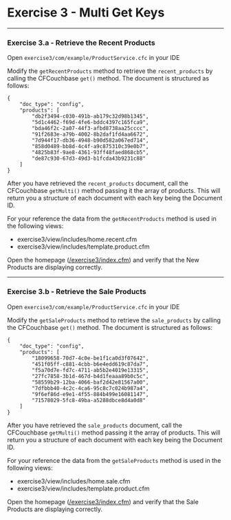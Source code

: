# Exercise 3 - Multi Get Keys

---

### Exercise 3.a - Retrieve the Recent Products

Open `exercise3/com/example/ProductService.cfc` in your IDE

Modify the `getRecentProducts` method to retrieve the `recent_products` by calling the CFCouchbase `get()` method.  The document is structured as follows:

```
{
	"doc_type": "config",
	"products": [
		"db2f3494-c030-491b-ab179c32d98b1345",
		"5d1c4462-f69d-4fe6-bddc4397c165fca9",
		"bda46f2c-2a07-44f3-afbd8738aa25cccc",
		"91f2683e-a79b-4002-8b2daf1fd4aa6672",
		"7d944f17-db36-4948-b90d582a067ed714",
		"858d0489-bb8d-4c4f-a9c875310c39e0b7",
		"4825b83f-9ae8-4361-93ff48faed868cb5",
		"de87c930-67d3-49d3-b1fcda43b9231c88"
	]
}
```

After you have retrieved the `recent_products` document, call the CFCouchbase `getMulti()` method passing it the array of products.  This will return you a structure of each document with each key being the Document ID.

For your reference the data from the `getRecentProducts` method is used in the following views:

- exercise3/view/includes/home.recent.cfm
- exercise3/view/includes/template.product.cfm

Open the homepage ([/exercise3/index.cfm](/exercise3/index.cfm)) and verify that the New Products are displaying correctly.

---

### Exercise 3.b - Retrieve the Sale Products

Open `exercise3/com/example/ProductService.cfc` in your IDE

Modify the `getSaleProducts` method to retrieve the `sale_products` by calling the CFCouchbase `get()` method.  The document is structured as follows:

```
{
	"doc_type": "config",
	"products": [
		"18099658-70d7-4c0e-be1f1ca0d3f07642",
		"451f05ff-c881-4cbb-b6e4edd619c87da7",
		"f5a70d7e-fd7c-4711-ab5b2e4019e13315",
		"27fc7858-3b1d-467d-b4d1feaaa89b0c5c",
		"58559b29-12ba-4066-baf2d42e81567a00",
		"7dfbbb40-4c2c-4ca6-95c8c7c024b987a4",
		"9f6ef86d-e9e1-4f55-884b499e16081147",
		"71578029-5fc8-49ba-a5288dbce8d4a0d8"
	]
}
```

After you have retrieved the `sale_products` document, call the CFCouchbase `getMulti()` method passing it the array of products.  This will return you a structure of each document with each key being the Document ID.

For your reference the data from the `getSaleProducts` method is used in the following views:

- exercise3/view/includes/home.sale.cfm
- exercise3/view/includes/template.product.cfm

Open the homepage ([/exercise3/index.cfm](/exercise3/index.cfm)) and verify that the Sale Products are displaying correctly.